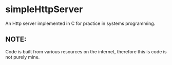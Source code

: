 # simpleHttpServer
An Http server implemented in C for practice in systems programming.

## NOTE:

Code is built from various resources on the internet, therefore this is code is not purely mine.
